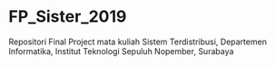 # FP_Sister_2019
Repositori Final Project mata kuliah Sistem Terdistribusi, Departemen Informatika, Institut Teknologi Sepuluh Nopember, Surabaya
